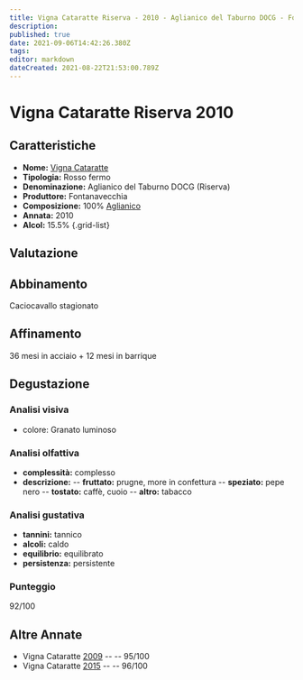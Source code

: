 ```yaml
---
title: Vigna Cataratte Riserva - 2010 - Aglianico del Taburno DOCG - Fontanavecchia
description: 
published: true
date: 2021-09-06T14:42:26.380Z
tags: 
editor: markdown
dateCreated: 2021-08-22T21:53:00.789Z
---
```


# Vigna Cataratte Riserva 2010

## Caratteristiche
- **Nome:** [Vigna Cataratte](/vini/Italia/Campania/Fontanavecchia/Vigna-Cataratte-Riserva/scheda-globale) 
- **Tipologia:** Rosso fermo
- **Denominazione:** Aglianico del Taburno DOCG (Riserva)
- **Produttore:** Fontanavecchia 
- **Composizione:** 100% [Aglianico](/vitigni/Italia/aglianico)
- **Annata:** 2010
- **Alcol:** 15.5%
{.grid-list}

## Valutazione

<span class="valutazione"><span class="star-5"></span></span>

## Abbinamento
Caciocavallo stagionato

## Affinamento
36 mesi in acciaio + 12 mesi in barrique

## Degustazione

### Analisi visiva
- colore: Granato luminoso

### Analisi olfattiva
- **complessità:**  complesso
- **descrizione:** 
-- **fruttato:** prugne, more in confettura
-- **speziato:** pepe nero
-- **tostato:** caffè, cuoio
-- **altro:** tabacco

### Analisi gustativa
- **tannini:** tannico
- **alcoli:** caldo
- **equilibrio:** equilibrato
- **persistenza:** persistente

### Punteggio
<span class="valutazione">92/100</span>

## Altre Annate
- Vigna Cataratte [2009](/vini/Italia/Campania/Fontanavecchia/Vigna-Cataratte-Riserva/2009) -- <span class="star-5"></span> -- 95/100
- Vigna Cataratte [2015](/vini/Italia/Campania/Fontanavecchia/Vigna-Cataratte-Riserva/2015) -- <span class="star-5"></span> -- 96/100